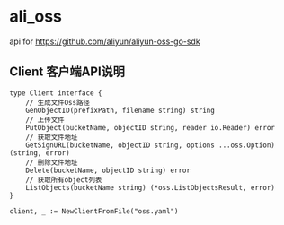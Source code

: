 # ali_oss
api for https://github.com/aliyun/aliyun-oss-go-sdk


## Client 客户端API说明

```golang
type Client interface {
	// 生成文件Oss路径
	GenObjectID(prefixPath, filename string) string
	// 上传文件
	PutObject(bucketName, objectID string, reader io.Reader) error
	// 获取文件地址
	GetSignURL(bucketName, objectID string, options ...oss.Option) (string, error)
	// 删除文件地址
	Delete(bucketName, objectID string) error
	// 获取所有object列表
	ListObjects(bucketName string) (*oss.ListObjectsResult, error)
}

client, _ := NewClientFromFile("oss.yaml")

```